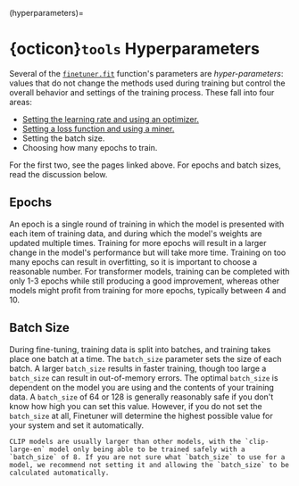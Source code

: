 (hyperparameters)=
# {octicon}`tools` Hyperparameters

Several of the [`finetuner.fit`](../../api/finetuner/#finetuner.fit) function's parameters are
_hyper-parameters_: values that do not change the methods used during training but control the overall
behavior and settings of the training process.
These fall into four areas:
- [Setting the learning rate and using an optimizer.](./optimizers.md)
- [Setting a loss function and using a miner.](./loss-functions.md)
- Setting the batch size.
- Choosing how many epochs to train.

For the first two, see the pages linked above. For epochs and batch sizes, read the discussion below.

## Epochs
An epoch is a single round of training in which the model is presented with each item of training data,
and during which the model's weights are updated multiple times.
Training for more epochs will result in a larger change in the model's performance but will take more time.
Training on too many epochs can result in overfitting, so it is important to choose a reasonable number.
For transformer models, training can be completed with only 1-3 epochs while still producing a good improvement, whereas other models might profit from training for more epochs, typically between 4 and 10.

## Batch Size
During fine-tuning, training data is split into batches, and training takes place one batch at a time.
The `batch_size` parameter sets the size of each batch.
A larger `batch_size` results in faster training, though too large a `batch_size` can result
in out-of-memory errors.
The optimal `batch_size` is dependent on the model you are using and the contents of your training data.
A `batch_size` of 64 or 128 is generally reasonably safe if you don't know how high you can set this value.
However, if you do not set the `batch_size` at all,
Finetuner will determine the highest possible value for your system and set it automatically.

```{Important}
CLIP models are usually larger than other models, with the `clip-large-en` model only being able to be trained safely with a `batch_size` of 8. If you are not sure what `batch_size` to use for a model, we recommend not setting it and allowing the `batch_size` to be calculated automatically.
```

